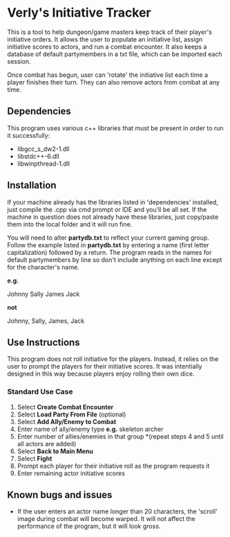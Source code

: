 # Verly's Initiative Tracker
This is a tool to help dungeon/game masters keep track of their player's initiative orders. It allows the user to populate an initiative list, assign initiative scores to actors, and run a combat encounter. It also keeps a database of default partymembers in a txt file, which can be imported each session.

Once combat has begun, user can 'rotate' the initiative list each time a player finishes their turn. They can also remove actors from combat at any time.

## Dependencies
This program uses various c++ libraries that must be present in order to run it successfully:
* libgcc_s_dw2-1.dll
* libstdc++-6.dll
* libwinpthread-1.dll

## Installation
If your machine already has the libraries listed in 'dependencies' installed, just compile the .cpp via cmd prompt or IDE and you'll be all set. If the machine in question does not already have these libraries, just copy/paste them into the local folder and it will run fine.

You will need to alter __partydb.txt__ to reflect your current gaming group. Follow the example listed in __partydb.txt__ by entering a name (first letter capitalization) followed by a return. The program reads in the names for default partymembers by line so don't include anything on each line except for the character's name.

__e.g.__

Johnny
Sally
James
Jack

__not__

Johnny, Sally, James, Jack

## Use Instructions
This program does not roll initiative for the players. Instead, it relies on the user to prompt the players for their initiative scores. It was intentially designed in this way because players enjoy rolling their own dice.

### Standard Use Case
1. Select __Create Combat Encounter__
2. Select __Load Party From File__ (optional)
3. Select __Add Ally/Enemy to Combat__
4. Enter name of ally/enemy type __e.g.__ skeleton archer
5. Enter number of allies/enemies in that group
*(repeat steps 4 and 5 until all actors are added)
6. Select __Back to Main Menu__
7. Select __Fight__
8. Prompt each player for their initiative roll as the program requests it
9. Enter remaining actor initiative scores


## Known bugs and issues
* If the user enters an actor name longer than 20 characters, the 'scroll' image during combat will become warped. It will not affect the performance of the program, but it will look gross.
